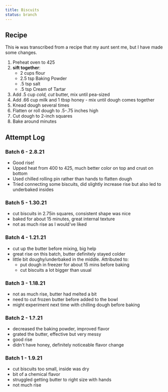 ```yaml
---
title: Biscuits
status: branch
---
```


## Recipe

This ~~is~~ was transcribed from a recipe that my aunt sent me, but I have made some changes.

1. Preheat oven to 425
2. **sift together**:
	- 2 cups flour
	- 2.5 tsp Baking Powder
	- .5 tsp salt
	- .5 tsp Cream of Tartar
3. Add .5 cup *cold, cut* butter, mix until pea-sized
4. Add .66 cup milk and 1 tbsp honey - mix until dough comes together
5. Knead dough several times
6. Flatten or roll dough to .5-.75 inches high
7. Cut dough to 2-inch squares
8. Bake around  minutes

## Attempt Log

### Batch 6 - 2.8.21
- Good rise!
- Upped heat from 400 to 425, much better color on top and crust on bottom
- Used chilled rolling pin rather than hands to flatten dough
- Tried connecting some biscuits, did slightly increase rise but also led to underbaked insides

### Batch 5 - 1.30.21
- cut biscuits in 2.75in squares, consistent shape was nice
- baked for about 15 minutes, great internal texture
- not as much rise as I would've liked

### Batch 4 - 1.21.21
- cut up the butter before mixing, big help
- great rise on this batch, butter definitely stayed colder
- little bit doughy/underbaked in the middle. Attributed to:
	- put dough in freezer for about 15 mins before baking
	- cut biscuits a lot bigger than usual

### Batch 3 - 1.18.21
- not as much rise, butter had melted a bit
- need to cut frozen butter before added to the bowl
- might experiment next time with chilling dough before baking

### Batch 2 - 1.?.21
- decreased the baking powder, improved flavor
- grated the butter, effective but very messy
- good rise
- didn't have honey, definitely noticeable flavor change

### Batch 1 - 1.9.21
- cut biscuits too small, inside was dry
- bit of a chemical flavor
- struggled getting butter to right size with hands
- not much rise